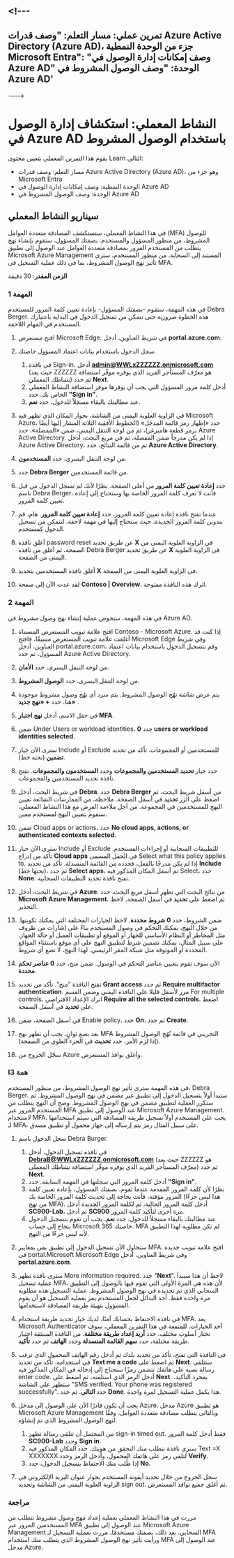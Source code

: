 <a name="---"></a><!---
---
تمرين عملي: مسار التعلم: "وصف قدرات Azure Active Directory (Azure AD)، جزء من الوحدة النمطية Microsoft Entra": "وصف إمكانات إدارة الوصول في Azure AD" الوحدة: "وصف الوصول المشروط في Azure AD'
---
--->

# <a name="lab-explore-access-management-in-azure-ad-with-conditional-access"></a>النشاط المعملي: استكشاف إدارة الوصول في Azure AD باستخدام الوصول المشروط

يقوم هذا التمرين المعملي بتعيين محتوى Learn التالي:

- مسار التعلم: وصف قدرات Azure Active Directory (Azure AD)، وهو جزء من Microsoft Entra
- الوحدة النمطية: وصف إمكانات إدارة الوصول في Azure AD
- الوحدة: وصف الوصول المشروط في Azure AD

## <a name="lab-scenario"></a>سيناريو النشاط المعملي

في هذا النشاط المعملي، ستستكشف المصادقة متعددة العوامل (MFA) للوصول المشروط، من منظور المسؤول والمستخدم.  بصفتك المسؤول، ستقوم بإنشاء نهج يتطلب من المستخدم المرور بمصادقة متعددة العوامل عند الوصول إلى تطبيق Microsoft Azure Management المستند إلى السحابة.  من منظور المستخدم، سترى تأثير نهج الوصول المشروط، بما في ذلك عملية التسجيل في MFA.

**الزمن المقدر**: 30 دقيقة

### <a name="task-1"></a>المهمة 1

في هذه المهمة، ستقوم -بصفتك المسؤول- بإعادة تعيين كلمة المرور للمستخدم Debra Berger.  هذه الخطوة ضرورية حتى تتمكن من تسجيل الدخول في البداية باعتبارك المستخدم في المهام اللاحقة.

1. افتح مستعرض Microsoft Edge.  في شريط العناوين، أدخل **portal.azure.com**.

2. سجل الدخول باستخدام بيانات اعتماد المسؤول خاصتك.
    1. في نافذة Sign-in، أدخل **admin@WWLxZZZZZZ.onmicrosoft.com** (حيث يعد ZZZZZZ هو معرّف المستأجر الفريد الذي يوفره موفّر استضافة نشاطك المعملي) ثم حدد **Next**.
    1. أدخل كلمة مرور المسؤول التي يجب أن يوفرها موفر استضافة النشاط المعملي الخاص بك. حدد **"Sign in"**.
    1. عند مطالبتك بالبقاء مسجلاً للدخول، حدد **نعم**.

3. ِفي الزاوية العلوية اليمنى من الشاشة، بجوار المكان الذي تظهر فيه Microsoft Azure، حدد «إظهار رمز قائمة المدخل» (الخطوط الأفقية الثلاثة المشار إليها أيضًا برمز قطعة هامبرغر)، ثم من لوحة التنقل اليمنى، ضمن «المفضلة»، حدد Azure Active Directory. إذا لم يكن مدرجاً ضمن المفضلة، ثم في مربع البحث، أدخل Azure Active Directory، ثم من قائمة النتائج، حدد **Azure Active Directory**.

4. من لوحة التنقل اليسرى، حدد **المستخدمون**.

5. حدد **Debra Berger** من قائمة المستخدمين.

6. حدد **إعادة تعيين كلمة المرور** من أعلى الصفحة. نظرًا لأنك لم تسجل الدخول من قبل باسم Debra Berger، فأنت لا تعرف كلمة المرور الخاصة بها وستحتاج إلى إعادة تعيين كلمة المرور.

7. عندما تفتح نافذة إعادة تعيين كلمة المرور، حدد **إعادة تعيين كلمة المرور**.  هام، قم بتدوين كلمة المرور الجديدة، حيث ستحتاج إليها في مهمة لاحقة، لتتمكن من تسجيل الدخول كمستخدم.

8. أغلق نافذة password reset عن طريق تحديد **X** في الزاوية العلوية اليمنى من الصفحة، ثم أغلق من نافذة Debra Berger عن طريق تحديد **X** في الزاوية العلوية اليمنى من الصفحة.

9. أغلق نافذة المستخدمين بتحديد **X** في الزاوية العلوية اليمنى من الصفحة.

10. لقد عدت الآن إلى صفحة **Contoso | Overview**.  اترك هذه النافذة مفتوحة.

### <a name="task-2"></a>المهمة 2

في هذه المهمة، ستخوض عملية إنشاء نهج وصول مشروط في Azure AD.

1. افتح علامة تبويب المستعرض المسماة Contoso - Microsoft Azure.   إذا كنت قد أغلقت علامة تبويب المستعرض مسبقًا، فافتح Microsoft Edge وفي شريط العناوين، أدخل portal.azure.com، وقم بتسجيل الدخول باستخدام بيانات اعتماد المسؤول، ثم حدد Azure Active Directory.  

2. من لوحة التنقل اليسرى، حدد **الأمان**.

3. من لوحة التنقل اليسرى، حدد **الوصول المشروط**.

4. يتم عرض شاشة نهُج الوصول المشروط. يتم سرد أي نهُج وصول مشروط موجودة هنا. حدد **+ «نهج جديد»** .

5. في حقل الاسم، أدخل **نهج اختبار MFA**.

6. ضمن Under Users or workload identities، حدد **0 users or workload identities selected**.

7. سترى الآن خيار Include أو Exclude للمستخدمين أو المجموعات.  تأكد من تحديد **تضمين** (تحته خط).

8. حدد خيار **تحديد المستخدمين والمجموعات** وحدد **المستخدمون والمجموعات**.  تفتح نافذة تحديد المستخدمين والمجموعات.  

9. في شريط البحث، أدخل **Debra**.  حدد **Debra Berger** من أسفل شريط البحث، ثم اضغط على الزر **تحديد** في أسفل الصفحة.  ملاحظة، من الممارسات الشائعة تعيين النهج للمستخدمين في المجموعة.  من أجل ملاءمة الغرض مع هذا النشاط المعملي، سنقوم بتعيين النهج لمستخدم معين.

10. ضمن Cloud apps or actions، حدد **No cloud apps, actions, or authenticated contexts selected**.

11. سترى الآن خيار Include أو Exclude للتطبيقات السحابية أو إجراءات المستخدم.  تأكد من إدراج **Cloud apps** في الحقل المسمى Select what this policy applies to.  إذا لم يكن مدرجًا بالفعل، فحدده من القائمة المنسدلة. تأكد من تحديد **Include** (تحتها خط)، ثم حدد **Select apps**، ثم أسفل المكان المذكور فيه Select، حدد **None**.  تفتح نافذة تحديد التطبيقات السحابية.

12. في شريط البحث، أدخل **Azure**.  من نتائج البحث التي تظهر أسفل مربع البحث، حدد **Microsoft Azure Management**، ثم اضغط على **تحديد** في أسفل الصفحة.  لاحظ التحذير.  

13. ضمن الشروط، حدد **0 شروط محددة**.  لاحظ الخيارات المختلفة التي يمكنك تكوينها.  من خلال النهج، يمكنك التحكم في وصول المستخدم بناءً على إشارات من ظروف مثل المخاطر أو النظام الأساسي للجهاز أو الموقع أو تطبيقات العميل أو حالة الجهاز.  على سبيل المثال، يمكنك تضمين شرط لتطبيق النهج على أي موقع باستثناء المواقع المحددة أو الموثوقة مثل شبكة المقر الرئيسي.  لهذا النهج، لا تضع أي شروط.

14. الآن سوف تقوم بتعيين عناصر التحكم في الوصول.  ضمن منح، حدد **0 عناصر تحكم محددة**.

15. تفتح النافذة "منح".  تأكد من تحديد **Grant access** ثم حدد **Require multifactor authentication**. مرر لأسفل قليلا على النافذة اليمنى وضمن القسم For multiple controls، اترك الإعداد الافتراضي **Require all the selected controls**.  اضغط على **تحديد** في أسفل الصفحة.

16. في أسفل الصفحة، ضمن Enable policy، حدد **On**، ثم حدد **Create**.

17. بعد بضع ثوانٍ، يجب أن تظهر نهج MFA التجريبي في قائمة نُهُج الوصول المشروط (إذا لزم الأمر، حدد **تحديث** في الجزء العلوي من الصفحة).

18. سجّل الخروج من Azure وأغلق نوافذ المستعرض.

### <a name="task-3"></a>lهمة 3

في هذه المهمة سترى تأثير نهج الوصول المشروط، من منظور المستخدم، Debra Berger. ستبدأ أولاً بتسجيل الدخول إلى تطبيق غير مضمن في نهج الوصول المشروط.  ثم ستكرر العملية لتطبيق مضمن في نهج الوصول المشروط.  وضح أن النهج يتطلب من المستخدم المرور عبر MFA عند الوصول إلى تطبيق Microsoft Azure Management.  لاستخدام MFA، يجب على المستخدم أولاً تسجيل طريقة المصادقة التي سيتم استخدامها لـ MFA، على سبيل المثال رمز يتم إرساله إلى جهاز محمول أو تطبيق مصدق.

1. سجل الدخول باسم Debra Burger. 
    1. في نافذة تسجيل الدخول، أدخل **DebraB@WWLxZZZZZZ.onmicrosoft.com** (حيث يعد ZZZZZZ هو معرّف المستأجر الفريد الذي يوفره موفّر استضافة نشاطك المعملي) ثم حدد **Next**.
    1. أدخل كلمة المرور التي سجلتها في المهمة السابقة. حدد **"Sign in"**.
    1. نظرًا لأن كلمة المرور المقدمة عندما تقوم، بصفتك المسؤول، بإعادة تعيين كلمة المرور مؤقتة، فأنت بحاجة إلى تحديث كلمة المرور الخاصة بك (هذا ليس جزءًا من نهج MFA). أدخل كلمة المرور الحالية، ثم لكلمة المرور الجديدة أدخل **SC900-Lab**، ثم أدخل **SC900** مرة أخرى لتأكيد كلمة المرور.
    1. عند مطالبتك بالبقاء مسجلاً للدخول، حدد **نعم**.  يجب أن تقوم بتسجيل الدخول بنجاح إلى حساب Microsoft 365 خاصتك. MFA لم تكن مطلوبة لهذا التطبيق لأنه ليس جزءًا من النهج.

1. ستحاول الآن تسجيل الدخول إلى تطبيق يفي بمعايير MFA. افتح علامة تبويب جديدة في portal.Microsoft Microsoft Edge وفي شريط العناوين، أدخل **portal.azure.com**.

1. سترى نافذة تظهر More information required.  حدد "**Next**".  لاحظ أن هذا سيبدأ عملية تسجيل MFA، لأن هذه هي المرة الأولى التي تقوم فيها بالوصول إلى التطبيق السحابي الذي تم تحديده في نهج الوصول المشروط.  عملية التسجيل هذه مطلوبة مرة واحدة فقط.   أحد البدائل لجعل المستخدم يمر بعملية التسجيل هو أن يقوم المسؤول بتهيئة طريقة المصادقة لاستخدامها.

1. في نافذة الاحتفاظ بحسابك آمنًا، لديك خيار تحديد طريقة استخدام MFA.  يعد Microsoft Authenticator أحد الخيارات. للمنفعة في هذا التمرين المعملي، سوف تختار أسلوب مختلف.  حدد **أريد إعداد طريقة مختلفة**.  من النافذة المنبثقة اختيار طريقة مختلفة، حدد **سهم القائمة المنسدلة** وحدد **الهاتف** ثم حدد **تأكيد**.

1. في النافذة التي تفتح، تأكد من تحديد بلدك ثم أدخل رقم الهاتف المحمول الذي ترغب في استخدامه.  تأكد من تحديد **Text me a code** ثم اضغط على **Next**.  ستتلقى رسالة نصية على هاتفك تتضمن رمزًا ستحتاج إلى إدخاله في المكان المذكور فيه enter code.  أدخل الرمز الذي استلمته، ثم اضغط على **Next**.  بمجرد التأكيد، ستظهر على الشاشة "SMS verified. Your phone was registered successfully".  حدد ⁧**⁩التالي⁧**⁩. ثم حدد ⁧**⁩Done⁧**⁩.  هذا يكمل عملية التسجيل لمرة واحدة.

1. يجب أن تكون قادرًا الآن على الوصول إلى مدخل Azure.  مدخل Azure هو تطبيق Microsoft Azure Management وبالتالي يتطلب مصادقة متعددة العوامل، وفقًا لنهج الوصول المشروط الذي تم إنشاؤه.  
    1. من المحتمل أن تتلقى رسالة تظهر sign-in timed out. فقط أدخل كلمة المرور **SC900-Lab** وحدد **Sign in**. 
    1. سترى نافذة تتطلب منك التحقق من هويتك.  حدد المكان المذكور فيه Text =X XXXXXXX لتلقي رمز على هاتفك المحمول، وأدخل الرمز وحدد **Verify**.
    1. إذا طُلب منك الاحتفاظ بتسجيل الدخول، حدد **No**.

1. سجل الخروج من خلال تحديد أيقونة المستخدم بجوار عنوان البريد الإلكتروني في الزاوية العلوية اليمنى من الشاشة وتحديد sign out. ثم أغلق جميع نوافذ المستعرض.

### <a name="review"></a>مراجعة

مررت في هذا النشاط المعملي بعملية إعداد مهج وصول مشروط تتطلب من المستخدمين المرور عبر MFA عند الوصول إلى تطبيق Microsoft Azure Management السحابي.  بعد ذلك، بصفتك مستخدمًا، مررت بعملية التسجيل لـ MFA ورأيت تأثير نهج الوصول المشروط الذي يتطلب منك استخدام MFA عند الوصول إلى مدخل Azure.
